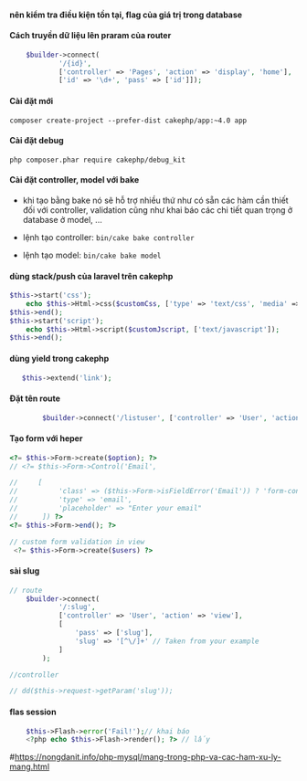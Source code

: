 #### nên kiểm tra điều kiện tồn tại, flag của giá trị trong database

#### Cách truyền dữ liệu lên praram của router

```php
    $builder->connect(
            '/{id}',
            ['controller' => 'Pages', 'action' => 'display', 'home'],
            ['id' => '\d+', 'pass' => ['id']]);
```

#### Cài đặt mới

`composer create-project --prefer-dist cakephp/app:~4.0 app`

#### Cài đặt debug

`php composer.phar require cakephp/debug_kit`

#### Cài đặt controller, model với bake

-   khi tạo bằng bake nó sẽ hỗ trợ nhiều thứ như có sẵn các hàm cần thiết đối với controller, validation cũng như khai báo các chi tiết quan trọng ở database ở model, ...

-   lệnh tạo controller: `bin/cake bake controller `
-   lệnh tạo model: `bin/cake bake model `

#### dùng stack/push của laravel trên cakephp

```php
$this->start('css');
    echo $this->Html->css($customCss, ['type' => 'text/css', 'media' => 'all']);
$this->end();
$this->start('script');
    echo $this->Html->script($customJscript, ['text/javascript']);
$this->end();
```

#### dùng yield trong cakephp

```php
   $this->extend('link');
```

#### Đặt tên route

```php
        $builder->connect('/listuser', ['controller' => 'User', 'action' => 'listuser'], ['_name' => 'listuser']);
```

#### Tạo form với heper

```php
<?= $this->Form->create($option); ?>
// <?= $this->Form->Control('Email',

//     [
//          'class' => ($this->Form->isFieldError('Email')) ? 'form-control is-invalid' : 'form-control', // dùng boostrap để cấu hình nó đẹp hơn
//          'type' => 'email',
//          'placeholder' => "Enter your email"
//      ]) ?>
<?= $this->Form->end(); ?>

// custom form validation in view
 <?= $this->Form->create($users) ?>

```

#### sài slug

```php
// route
    $builder->connect(
            '/:slug',
            ['controller' => 'User', 'action' => 'view'],
            [
                'pass' => ['slug'],
                'slug' => '[^\/]+' // Taken from your example
            ]
        );

//controller

// dd($this->request->getParam('slug'));
```

#### flas session

```php
    $this->Flash->error('Fail!');// khai báo
    <?php echo $this->Flash->render(); ?> // lấy
```
#https://nongdanit.info/php-mysql/mang-trong-php-va-cac-ham-xu-ly-mang.html